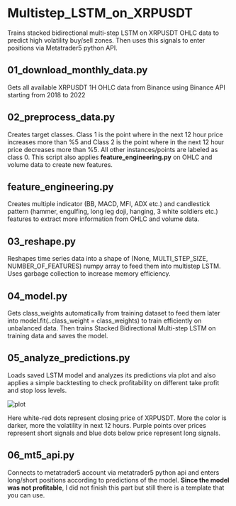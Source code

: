 # Multistep_LSTM_on_XRPUSDT
Trains stacked bidirectional multi-step LSTM on XRPUSDT OHLC data to predict high volatility buy/sell zones. Then uses this signals to enter positions via Metatrader5
python API.

## 01_download_monthly_data.py
Gets all available XRPUSDT 1H OHLC data from Binance using Binance API starting from 2018 to 2022

## 02_preprocess_data.py
Creates target classes. Class 1 is the point where in the next 12 hour price increases more than %5 and Class 2 is the point where in the next 12 hour price decreases
more than %5. All other instances/points are labeled as class 0. This script also applies **feature_engineering.py** on OHLC and volume data to create new features.

## feature_engineering.py
Creates multiple indicator (BB, MACD, MFI, ADX etc.) and candlestick pattern (hammer, engulfing, long leg doji, hanging, 3 white soldiers etc.) features to extract
more information from OHLC and volume data.

## 03_reshape.py
Reshapes time series data into a shape of (None, MULTI_STEP_SIZE, NUMBER_OF_FEATURES) numpy array to feed them into multistep LSTM. Uses garbage collection to 
increase memory efficiency.

## 04_model.py
Gets class_weights automatically from training dataset to feed them later into model.fit(..class_weight = class_weights) to train efficiently on unbalanced data.
Then trains Stacked Bidirectional Multi-step LSTM on training data and saves the model.

## 05_analyze_predictions.py
Loads saved LSTM model and analyzes its predictions via plot and also applies a simple backtesting to check profitability on different take profit and stop loss levels.

![plot](https://user-images.githubusercontent.com/103101771/172843573-44910245-a0ea-4ce8-b7af-497adc037f64.png)

Here white-red dots represent closing price of XRPUSDT. More the color is darker, more the volatility in next 12 hours. Purple points over prices represent short signals
and blue dots below price represent long signals.

## 06_mt5_api.py
Connects to metatrader5 account via metatrader5 python api and enters long/short positions according to predictions of the model. **Since the model was not profitable**,
I did not finish this part but still there is a template that you can use.





